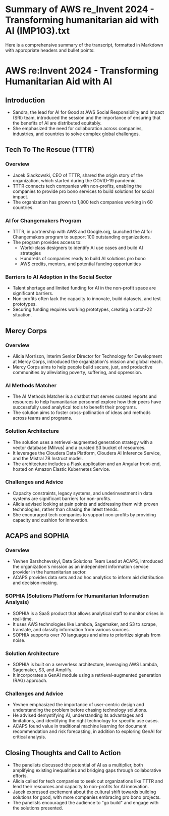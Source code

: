 # Summary of AWS re_Invent 2024 - Transforming humanitarian aid with AI (IMP103).txt

Here is a comprehensive summary of the transcript, formatted in Markdown with appropriate headers and bullet points:

# AWS re:Invent 2024 - Transforming Humanitarian Aid with AI

## Introduction

- Sandra, the lead for AI for Good at AWS Social Responsibility and Impact (SRI) team, introduced the session and the importance of ensuring that the benefits of AI are distributed equitably.
- She emphasized the need for collaboration across companies, industries, and countries to solve complex global challenges.

## Tech To The Rescue (TTTR)

### Overview

- Jacek Siadkowski, CEO of TTTR, shared the origin story of the organization, which started during the COVID-19 pandemic.
- TTTR connects tech companies with non-profits, enabling the companies to provide pro bono services to build solutions for social impact.
- The organization has grown to 1,800 tech companies working in 60 countries.

### AI for Changemakers Program

- TTTR, in partnership with AWS and Google.org, launched the AI for Changemakers program to support 100 outstanding organizations.
- The program provides access to:
  - World-class designers to identify AI use cases and build AI strategies
  - Hundreds of companies ready to build AI solutions pro bono
  - AWS credits, mentors, and potential funding opportunities

### Barriers to AI Adoption in the Social Sector

- Talent shortage and limited funding for AI in the non-profit space are significant barriers.
- Non-profits often lack the capacity to innovate, build datasets, and test prototypes.
- Securing funding requires working prototypes, creating a catch-22 situation.

## Mercy Corps

### Overview

- Alicia Morrison, Interim Senior Director for Technology for Development at Mercy Corps, introduced the organization's mission and global reach.
- Mercy Corps aims to help people build secure, just, and productive communities by alleviating poverty, suffering, and oppression.

### AI Methods Matcher

- The AI Methods Matcher is a chatbot that serves curated reports and resources to help humanitarian personnel explore how their peers have successfully used analytical tools to benefit their programs.
- The solution aims to foster cross-pollination of ideas and methods across teams and programs.

### Solution Architecture

- The solution uses a retrieval-augmented generation strategy with a vector database (Milvus) and a curated S3 bucket of resources.
- It leverages the Cloudera Data Platform, Cloudera AI Inference Service, and the Mistral 7B Instruct model.
- The architecture includes a Flask application and an Angular front-end, hosted on Amazon Elastic Kubernetes Service.

### Challenges and Advice

- Capacity constraints, legacy systems, and underinvestment in data systems are significant barriers for non-profits.
- Alicia advised looking at pain points and addressing them with proven technologies, rather than chasing the latest trends.
- She encouraged tech companies to support non-profits by providing capacity and cushion for innovation.

## ACAPS and SOPHIA

### Overview

- Yevhen Barshchevskyi, Data Solutions Team Lead at ACAPS, introduced the organization's mission as an independent information service provider in the humanitarian sector.
- ACAPS provides data sets and ad hoc analytics to inform aid distribution and decision-making.

### SOPHIA (Solutions Platform for Humanitarian Information Analysis)

- SOPHIA is a SaaS product that allows analytical staff to monitor crises in real-time.
- It uses AWS technologies like Lambda, Sagemaker, and S3 to scrape, translate, and classify information from various sources.
- SOPHIA supports over 70 languages and aims to prioritize signals from noise.

### Solution Architecture

- SOPHIA is built on a serverless architecture, leveraging AWS Lambda, Sagemaker, S3, and Amplify.
- It incorporates a GenAI module using a retrieval-augmented generation (RAG) approach.

### Challenges and Advice

- Yevhen emphasized the importance of user-centric design and understanding the problem before chasing technology solutions.
- He advised demystifying AI, understanding its advantages and limitations, and identifying the right technology for specific use cases.
- ACAPS found value in traditional machine learning for document recommendation and risk forecasting, in addition to exploring GenAI for critical analysis.

## Closing Thoughts and Call to Action

- The panelists discussed the potential of AI as a multiplier, both amplifying existing inequalities and bridging gaps through collaborative efforts.
- Alicia called for tech companies to seek out organizations like TTTR and lend their resources and capacity to non-profits for AI innovation.
- Jacek expressed excitement about the cultural shift towards building solutions for good, with more companies embracing pro bono projects.
- The panelists encouraged the audience to "go build" and engage with the solutions presented.